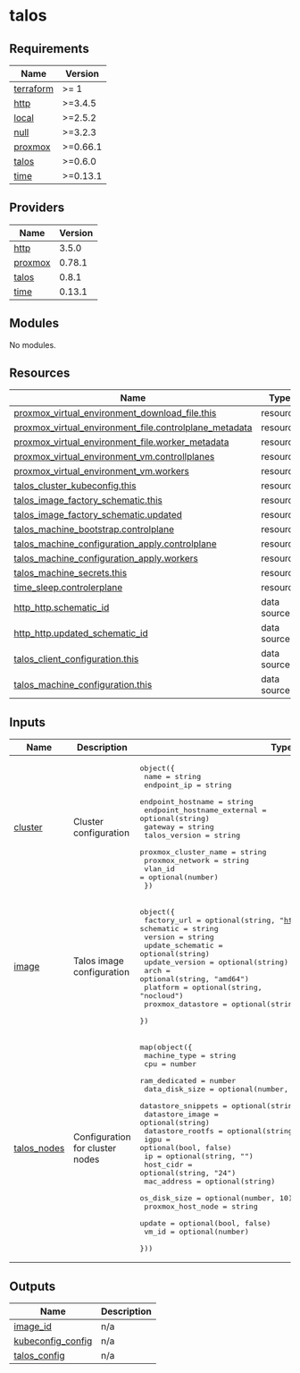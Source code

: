 # talos

<!-- BEGIN_TF_DOCS -->
## Requirements

| Name | Version |
|------|---------|
| <a name="requirement_terraform"></a> [terraform](#requirement\_terraform) | >= 1 |
| <a name="requirement_http"></a> [http](#requirement\_http) | >=3.4.5 |
| <a name="requirement_local"></a> [local](#requirement\_local) | >=2.5.2 |
| <a name="requirement_null"></a> [null](#requirement\_null) | >=3.2.3 |
| <a name="requirement_proxmox"></a> [proxmox](#requirement\_proxmox) | >=0.66.1 |
| <a name="requirement_talos"></a> [talos](#requirement\_talos) | >=0.6.0 |
| <a name="requirement_time"></a> [time](#requirement\_time) | >=0.13.1 |

## Providers

| Name | Version |
|------|---------|
| <a name="provider_http"></a> [http](#provider\_http) | 3.5.0 |
| <a name="provider_proxmox"></a> [proxmox](#provider\_proxmox) | 0.78.1 |
| <a name="provider_talos"></a> [talos](#provider\_talos) | 0.8.1 |
| <a name="provider_time"></a> [time](#provider\_time) | 0.13.1 |

## Modules

No modules.

## Resources

| Name | Type |
|------|------|
| [proxmox_virtual_environment_download_file.this](https://registry.terraform.io/providers/bpg/proxmox/latest/docs/resources/virtual_environment_download_file) | resource |
| [proxmox_virtual_environment_file.controlplane_metadata](https://registry.terraform.io/providers/bpg/proxmox/latest/docs/resources/virtual_environment_file) | resource |
| [proxmox_virtual_environment_file.worker_metadata](https://registry.terraform.io/providers/bpg/proxmox/latest/docs/resources/virtual_environment_file) | resource |
| [proxmox_virtual_environment_vm.controllplanes](https://registry.terraform.io/providers/bpg/proxmox/latest/docs/resources/virtual_environment_vm) | resource |
| [proxmox_virtual_environment_vm.workers](https://registry.terraform.io/providers/bpg/proxmox/latest/docs/resources/virtual_environment_vm) | resource |
| [talos_cluster_kubeconfig.this](https://registry.terraform.io/providers/siderolabs/talos/latest/docs/resources/cluster_kubeconfig) | resource |
| [talos_image_factory_schematic.this](https://registry.terraform.io/providers/siderolabs/talos/latest/docs/resources/image_factory_schematic) | resource |
| [talos_image_factory_schematic.updated](https://registry.terraform.io/providers/siderolabs/talos/latest/docs/resources/image_factory_schematic) | resource |
| [talos_machine_bootstrap.controlplane](https://registry.terraform.io/providers/siderolabs/talos/latest/docs/resources/machine_bootstrap) | resource |
| [talos_machine_configuration_apply.controlplane](https://registry.terraform.io/providers/siderolabs/talos/latest/docs/resources/machine_configuration_apply) | resource |
| [talos_machine_configuration_apply.workers](https://registry.terraform.io/providers/siderolabs/talos/latest/docs/resources/machine_configuration_apply) | resource |
| [talos_machine_secrets.this](https://registry.terraform.io/providers/siderolabs/talos/latest/docs/resources/machine_secrets) | resource |
| [time_sleep.controlerplane](https://registry.terraform.io/providers/hashicorp/time/latest/docs/resources/sleep) | resource |
| [http_http.schematic_id](https://registry.terraform.io/providers/hashicorp/http/latest/docs/data-sources/http) | data source |
| [http_http.updated_schematic_id](https://registry.terraform.io/providers/hashicorp/http/latest/docs/data-sources/http) | data source |
| [talos_client_configuration.this](https://registry.terraform.io/providers/siderolabs/talos/latest/docs/data-sources/client_configuration) | data source |
| [talos_machine_configuration.this](https://registry.terraform.io/providers/siderolabs/talos/latest/docs/data-sources/machine_configuration) | data source |

## Inputs

| Name | Description | Type | Default | Required |
|------|-------------|------|---------|:--------:|
| <a name="input_cluster"></a> [cluster](#input\_cluster) | Cluster configuration | <pre>object({<br/>    name                       = string<br/>    endpoint_ip                = string<br/>    endpoint_hostname          = string<br/>    endpoint_hostname_external = optional(string)<br/>    gateway                    = string<br/>    talos_version              = string<br/>    proxmox_cluster_name       = string<br/>    proxmox_network            = string<br/>    vlan_id                    = optional(number)<br/>  })</pre> | n/a | yes |
| <a name="input_image"></a> [image](#input\_image) | Talos image configuration | <pre>object({<br/>    factory_url       = optional(string, "https://factory.talos.dev")<br/>    schematic         = string<br/>    version           = string<br/>    update_schematic  = optional(string)<br/>    update_version    = optional(string)<br/>    arch              = optional(string, "amd64")<br/>    platform          = optional(string, "nocloud")<br/>    proxmox_datastore = optional(string, "local")<br/>  })</pre> | n/a | yes |
| <a name="input_talos_nodes"></a> [talos\_nodes](#input\_talos\_nodes) | Configuration for cluster nodes | <pre>map(object({<br/>    machine_type       = string<br/>    cpu                = number<br/>    ram_dedicated      = number<br/>    data_disk_size     = optional(number, 20)<br/>    datastore_snippets = optional(string)<br/>    datastore_image    = optional(string)<br/>    datastore_rootfs   = optional(string)<br/>    igpu               = optional(bool, false)<br/>    ip                 = optional(string, "")<br/>    host_cidr          = optional(string, "24")<br/>    mac_address        = optional(string)<br/>    os_disk_size       = optional(number, 10)<br/>    proxmox_host_node  = string<br/>    update             = optional(bool, false)<br/>    vm_id              = optional(number)<br/>  }))</pre> | n/a | yes |

## Outputs

| Name | Description |
|------|-------------|
| <a name="output_image_id"></a> [image\_id](#output\_image\_id) | n/a |
| <a name="output_kubeconfig_config"></a> [kubeconfig\_config](#output\_kubeconfig\_config) | n/a |
| <a name="output_talos_config"></a> [talos\_config](#output\_talos\_config) | n/a |
<!-- END_TF_DOCS -->
